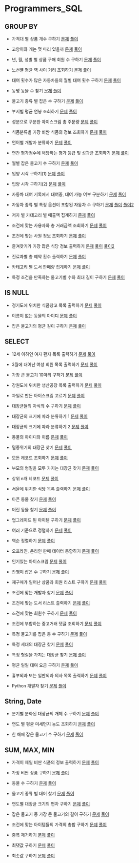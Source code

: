 # Programmers_SQL
## GROUP BY
- 가격대 별 상품 개수 구하기
[문제](https://school.programmers.co.kr/learn/courses/30/lessons/131530)
[풀이](https://github.com/Ju0s/Programmers_SQL/blob/main/%EA%B0%80%EA%B2%A9%EB%8C%80%20%EB%B3%84%20%EC%83%81%ED%92%88%20%EA%B0%9C%EC%88%98%20%EA%B5%AC%ED%95%98%EA%B8%B0.sql)

- 고양이와 개는 몇 마리 있을까
[문제](https://school.programmers.co.kr/learn/courses/30/lessons/59040)
[풀이](https://github.com/Ju0s/Programmers_SQL/blob/main/%EA%B3%A0%EC%96%91%EC%9D%B4%EC%99%80%20%EA%B0%9C%EB%8A%94%20%EB%AA%87%20%EB%A7%88%EB%A6%AC%20%EC%9E%88%EC%9D%84%EA%B9%8C.sql)

- 년, 월, 성별 별 상품 구매 회원 수 구하기
[문제](https://school.programmers.co.kr/learn/courses/30/lessons/131532)
[풀이](https://github.com/Ju0s/Programmers_SQL/blob/main/%EB%85%84%2C%20%EC%9B%94%2C%20%EC%84%B1%EB%B3%84%20%EB%B3%84%20%EC%83%81%ED%92%88%20%EA%B5%AC%EB%A7%A4%20%ED%9A%8C%EC%9B%90%20%EC%88%98%20%EA%B5%AC%ED%95%98%EA%B8%B0.sql)

- 노선별 평균 역 사이 거리 조회하기
[문제](https://school.programmers.co.kr/learn/courses/30/lessons/284531)
[풀이](https://github.com/Ju0s/Programmers_SQL/blob/main/%EB%85%B8%EC%84%A0%EB%B3%84%20%ED%8F%89%EA%B7%A0%20%EC%97%AD%20%EC%82%AC%EC%9D%B4%20%EA%B1%B0%EB%A6%AC%20%EC%A1%B0%ED%9A%8C%ED%95%98%EA%B8%B0.sql)

- 대여 횟수가 많은 자동차들의 월별 대여 횟수 구하기
[문제](https://school.programmers.co.kr/learn/courses/30/lessons/151139)
[풀이](https://github.com/Ju0s/Programmers_SQL/blob/main/%EB%8C%80%EC%97%AC%20%ED%9A%9F%EC%88%98%EA%B0%80%20%EB%A7%8E%EC%9D%80%20%EC%9E%90%EB%8F%99%EC%B0%A8%EB%93%A4%EC%9D%98%20%EC%9B%94%EB%B3%84%20%EB%8C%80%EC%97%AC%20%ED%9A%9F%EC%88%98%20%EA%B5%AC%ED%95%98%EA%B8%B0.sql)

- 동명 동물 수 찾기
[문제](https://school.programmers.co.kr/learn/courses/30/lessons/59041)
[풀이](https://github.com/Ju0s/Programmers_SQL/blob/main/%EB%8F%99%EB%AA%85%20%EB%8F%99%EB%AC%BC%20%EC%88%98%20%EC%B0%BE%EA%B8%B0.sql)

- 물고기 종류 별 잡은 수 구하기
[문제](https://school.programmers.co.kr/learn/courses/30/lessons/293257)
[풀이](https://github.com/Ju0s/Programmers_SQL/blob/main/%EB%AC%BC%EA%B3%A0%EA%B8%B0%20%EC%A2%85%EB%A5%98%20%EB%B3%84%20%EC%9E%A1%EC%9D%80%20%EC%88%98%20%EA%B5%AC%ED%95%98%EA%B8%B0.sql)

- 부서별 평균 연봉 조회하기
[문제](https://school.programmers.co.kr/learn/courses/30/lessons/284529)
[풀이](https://github.com/Ju0s/Programmers_SQL/blob/main/%EB%B6%80%EC%84%9C%EB%B3%84%20%ED%8F%89%EA%B7%A0%20%EC%97%B0%EB%B4%89%20%EC%A1%B0%ED%9A%8C%ED%95%98%EA%B8%B0.sql)

- 성분으로 구분한 아이스크림 총 주문량
[문제](https://school.programmers.co.kr/learn/courses/30/lessons/133026)
[풀이](https://github.com/Ju0s/Programmers_SQL/blob/main/%EC%84%B1%EB%B6%84%EC%9C%BC%EB%A1%9C%20%EA%B5%AC%EB%B6%84%ED%95%9C%20%EC%95%84%EC%9D%B4%EC%8A%A4%ED%81%AC%EB%A6%BC%20%EC%B4%9D%20%EC%A3%BC%EB%AC%B8%EB%9F%89.sql)

- 식품분류별 가장 비싼 식품의 정보 조회하기
[문제](https://school.programmers.co.kr/learn/courses/30/lessons/131116)
[풀이](https://github.com/Ju0s/Programmers_SQL/blob/main/%EC%8B%9D%ED%92%88%EB%B6%84%EB%A5%98%EB%B3%84%20%EA%B0%80%EC%9E%A5%20%EB%B9%84%EC%8B%BC%20%EC%8B%9D%ED%92%88%EC%9D%98%20%EC%A0%95%EB%B3%B4%20%EC%A1%B0%ED%9A%8C%ED%95%98%EA%B8%B0.sql)

- 언어별 개발자 분류하기
[문제](https://school.programmers.co.kr/learn/courses/30/lessons/276036)
[풀이](https://github.com/Ju0s/Programmers_SQL/blob/main/%EC%96%B8%EC%96%B4%EB%B3%84%20%EA%B0%9C%EB%B0%9C%EC%9E%90%20%EB%B6%84%EB%A5%98%ED%95%98%EA%B8%B0.sql)

- 연간 평가점수에 해당하는 평가 등급 및 성과금 조회하기
[문제](https://school.programmers.co.kr/learn/courses/30/lessons/284528)
[풀이](https://github.com/Ju0s/Programmers_SQL/blob/main/%EC%97%B0%EA%B0%84%20%ED%8F%89%EA%B0%80%EC%A0%90%EC%88%98%EC%97%90%20%ED%95%B4%EB%8B%B9%ED%95%98%EB%8A%94%20%ED%8F%89%EA%B0%80%20%EB%93%B1%EA%B8%89%20%EB%B0%8F%20%EC%84%B1%EA%B3%BC%EA%B8%88%20%EC%A1%B0%ED%9A%8C%ED%95%98%EA%B8%B0.sql)

- 월별 잡은 물고기 수 구하기
[문제](https://school.programmers.co.kr/learn/courses/30/lessons/293260)
[풀이](https://github.com/Ju0s/Programmers_SQL/blob/main/%EC%9B%94%EB%B3%84%20%EC%9E%A1%EC%9D%80%20%EB%AC%BC%EA%B3%A0%EA%B8%B0%20%EC%88%98%20%EA%B5%AC%ED%95%98%EA%B8%B0.sql)

- 입양 시각 구하기(1)
[문제](https://school.programmers.co.kr/learn/courses/30/lessons/59412)
[풀이](https://github.com/Ju0s/Programmers_SQL/blob/main/%EC%9E%85%EC%96%91%20%EC%8B%9C%EA%B0%81%20%EA%B5%AC%ED%95%98%EA%B8%B0(1).sql)

- 입양 시각 구하기(2)
[문제](https://school.programmers.co.kr/learn/courses/30/lessons/59413)
[풀이](https://github.com/Ju0s/Programmers_SQL/blob/main/%EC%9E%85%EC%96%91%20%EC%8B%9C%EA%B0%81%20%EA%B5%AC%ED%95%98%EA%B8%B0(2).sql)

- 자동차 대여 기록에서 대여중, 대여 가능 여부 구분하기
[문제](https://school.programmers.co.kr/learn/courses/30/lessons/157340)
[풀이](https://github.com/Ju0s/Programmers_SQL/blob/main/%EC%9E%90%EB%8F%99%EC%B0%A8%20%EB%8C%80%EC%97%AC%20%EA%B8%B0%EB%A1%9D%EC%97%90%EC%84%9C%20%EB%8C%80%EC%97%AC%EC%A4%91%2C%20%EB%8C%80%EC%97%AC%20%EA%B0%80%EB%8A%A5%20%EC%97%AC%EB%B6%80%20%EA%B5%AC%EB%B6%84%ED%95%98%EA%B8%B0.sql)

- 자동차 종류 별 특정 옵션이 포함된 자동차 수 구하기
[문제](https://school.programmers.co.kr/learn/courses/30/lessons/151137)
[풀이](https://github.com/Ju0s/Programmers_SQL/blob/main/%EC%9E%90%EB%8F%99%EC%B0%A8%20%EC%A2%85%EB%A5%98%20%EB%B3%84%20%ED%8A%B9%EC%A0%95%20%EC%98%B5%EC%85%98%EC%9D%B4%20%ED%8F%AC%ED%95%A8%EB%90%9C%20%EC%9E%90%EB%8F%99%EC%B0%A8%20%EC%88%98%20%EA%B5%AC%ED%95%98%EA%B8%B0.sql)
[풀이2](https://github.com/Ju0s/Programmers_SQL/blob/main/%EC%9E%90%EB%8F%99%EC%B0%A8%20%EC%A2%85%EB%A5%98%20%EB%B3%84%20%ED%8A%B9%EC%A0%95%20%EC%98%B5%EC%85%98%EC%9D%B4%20%ED%8F%AC%ED%95%A8%EB%90%9C%20%EC%9E%90%EB%8F%99%EC%B0%A8%20%EC%88%98%20%EA%B5%AC%ED%95%98%EA%B8%B0(2).sql)

- 저자 별 카테고리 별 매출액 집계하기
[문제](https://school.programmers.co.kr/learn/courses/30/lessons/144856)
[풀이](https://github.com/Ju0s/Programmers_SQL/blob/main/%EC%A0%80%EC%9E%90%20%EB%B3%84%20%EC%B9%B4%ED%85%8C%EA%B3%A0%EB%A6%AC%20%EB%B3%84%20%EB%A7%A4%EC%B6%9C%EC%95%A1%20%EC%A7%91%EA%B3%84%ED%95%98%EA%B8%B0.sql)

- 조건에 맞는 사용자와 총 거래금액 조회하기
[문제](https://school.programmers.co.kr/learn/courses/30/lessons/164668)
[풀이](https://github.com/Ju0s/Programmers_SQL/blob/main/%EC%A1%B0%EA%B1%B4%EC%97%90%20%EB%A7%9E%EB%8A%94%20%EC%82%AC%EC%9A%A9%EC%9E%90%EC%99%80%20%EC%B4%9D%20%EA%B1%B0%EB%9E%98%EA%B8%88%EC%95%A1%20%EC%A1%B0%ED%9A%8C%ED%95%98%EA%B8%B0.sql)

- 조건에 맞는 사원 정보 조회하기
[문제](https://school.programmers.co.kr/learn/courses/30/lessons/284527)
[풀이](https://github.com/Ju0s/Programmers_SQL/blob/main/%EC%A1%B0%EA%B1%B4%EC%97%90%20%EB%A7%9E%EB%8A%94%20%EC%82%AC%EC%9B%90%20%EC%A0%95%EB%B3%B4%20%EC%A1%B0%ED%9A%8C%ED%95%98%EA%B8%B0.sql)

- 즐겨찾기가 가장 많은 식당 정보 출력하기
[문제](https://school.programmers.co.kr/learn/courses/30/lessons/131123)
[풀이](https://github.com/Ju0s/Programmers_SQL/blob/main/%EC%A6%90%EA%B2%A8%EC%B0%BE%EA%B8%B0%EA%B0%80%20%EA%B0%80%EC%9E%A5%20%EB%A7%8E%EC%9D%80%20%EC%8B%9D%EB%8B%B9%20%EC%A0%95%EB%B3%B4%20%EC%B6%9C%EB%A0%A5%ED%95%98%EA%B8%B0.sql)
[풀이2](https://github.com/Ju0s/Programmers_SQL/blob/main/%EC%A6%90%EA%B2%A8%EC%B0%BE%EA%B8%B0%EA%B0%80%20%EA%B0%80%EC%9E%A5%20%EB%A7%8E%EC%9D%80%20%EC%8B%9D%EB%8B%B9%20%EC%A0%95%EB%B3%B4%20%EC%B6%9C%EB%A0%A5%ED%95%98%EA%B8%B0(2).sql)

- 진료과별 총 예약 횟수 출력하기
[문제](https://school.programmers.co.kr/learn/courses/30/lessons/132202)
[풀이](https://github.com/Ju0s/Programmers_SQL/blob/main/%EC%A7%84%EB%A3%8C%EA%B3%BC%EB%B3%84%20%EC%B4%9D%20%EC%98%88%EC%95%BD%20%ED%9A%9F%EC%88%98%20%EC%B6%9C%EB%A0%A5%ED%95%98%EA%B8%B0.sql)

- 카테고리 별 도서 판매량 집계하기
[문제](https://school.programmers.co.kr/learn/courses/30/lessons/144855)
[풀이](https://github.com/Ju0s/Programmers_SQL/blob/main/%EC%B9%B4%ED%85%8C%EA%B3%A0%EB%A6%AC%20%EB%B3%84%20%EB%8F%84%EC%84%9C%20%ED%8C%90%EB%A7%A4%EB%9F%89%20%EC%A7%91%EA%B3%84%ED%95%98%EA%B8%B0.sql)

- 특정 조건을 만족하는 물고기별 수와 최대 길이 구하기
[문제](https://school.programmers.co.kr/learn/courses/30/lessons/298519)
[풀이](https://github.com/Ju0s/Programmers_SQL/blob/main/%ED%8A%B9%EC%A0%95%20%EC%A1%B0%EA%B1%B4%EC%9D%84%20%EB%A7%8C%EC%A1%B1%ED%95%98%EB%8A%94%20%EB%AC%BC%EA%B3%A0%EA%B8%B0%EB%B3%84%20%EC%88%98%EC%99%80%20%EC%B5%9C%EB%8C%80%20%EA%B8%B8%EC%9D%B4%20%EA%B5%AC%ED%95%98%EA%B8%B0.sql)

## IS NULL
- 경기도에 위치한 식품창고 목록 출력하기
[문제](https://school.programmers.co.kr/learn/courses/30/lessons/131114)
[풀이](https://github.com/Ju0s/Programmers_SQL/blob/main/%EA%B2%BD%EA%B8%B0%EB%8F%84%EC%97%90%20%EC%9C%84%EC%B9%98%ED%95%9C%20%EC%8B%9D%ED%92%88%EC%B0%BD%EA%B3%A0%20%EB%AA%A9%EB%A1%9D%20%EC%B6%9C%EB%A0%A5%ED%95%98%EA%B8%B0.sql)

- 이름이 없는 동물의 아이디
[문제](https://school.programmers.co.kr/learn/courses/30/lessons/59039)
[풀이](https://github.com/Ju0s/Programmers_SQL/blob/main/%EC%9D%B4%EB%A6%84%EC%9D%B4%20%EC%97%86%EB%8A%94%20%EB%8F%99%EB%AC%BC%EC%9D%98%20%EC%95%84%EC%9D%B4%EB%94%94.sql)

- 잡은 물고기의 평균 길이 구하기
[문제](https://school.programmers.co.kr/learn/courses/30/lessons/293259)
[풀이](https://github.com/Ju0s/Programmers_SQL/blob/main/%EC%9E%A1%EC%9D%80%20%EB%AC%BC%EA%B3%A0%EA%B8%B0%EC%9D%98%20%ED%8F%89%EA%B7%A0%20%EA%B8%B8%EC%9D%B4%20%EA%B5%AC%ED%95%98%EA%B8%B0.sql)

## SELECT
- 12세 이하인 여자 환자 목록 출력하기
[문제](https://school.programmers.co.kr/learn/courses/30/lessons/132201)
[풀이](https://github.com/Ju0s/Programmers_SQL/blob/main/12%EC%84%B8%20%EC%9D%B4%ED%95%98%EC%9D%B8%20%EC%97%AC%EC%9E%90%20%ED%99%98%EC%9E%90%20%EB%AA%A9%EB%A1%9D%20%EC%B6%9C%EB%A0%A5%ED%95%98%EA%B8%B0.sql)

- 3월에 태어난 여성 회원 목록 출력하기
[문제](https://school.programmers.co.kr/learn/courses/30/lessons/131120)
[풀이](https://github.com/Ju0s/Programmers_SQL/blob/main/3%EC%9B%94%EC%97%90%20%ED%83%9C%EC%96%B4%EB%82%9C%20%EC%97%AC%EC%84%B1%20%ED%9A%8C%EC%9B%90%20%EB%AA%A9%EB%A1%9D%20%EC%B6%9C%EB%A0%A5%ED%95%98%EA%B8%B0.sql)

- 가장 큰 물고기 10마리 구하기
[문제](https://school.programmers.co.kr/learn/courses/30/lessons/298517)
[풀이](https://github.com/Ju0s/Programmers_SQL/blob/main/%EA%B0%80%EC%9E%A5%20%ED%81%B0%20%EB%AC%BC%EA%B3%A0%EA%B8%B0%2010%EB%A7%88%EB%A6%AC%20%EA%B5%AC%ED%95%98%EA%B8%B0.sql)

- 강원도에 위치한 생산공장 목록 출력하기
[문제](https://school.programmers.co.kr/learn/courses/30/lessons/131112)
[풀이](https://github.com/Ju0s/Programmers_SQL/blob/main/%EA%B0%95%EC%9B%90%EB%8F%84%EC%97%90%20%EC%9C%84%EC%B9%98%ED%95%9C%20%EC%83%9D%EC%82%B0%EA%B3%B5%EC%9E%A5%20%EB%AA%A9%EB%A1%9D%20%EC%B6%9C%EB%A0%A5%ED%95%98%EA%B8%B0.sql)

- 과일로 만든 아이스크림 고르기
[문제](https://school.programmers.co.kr/learn/courses/30/lessons/133025)
[풀이](https://github.com/Ju0s/Programmers_SQL/blob/main/%EA%B3%BC%EC%9D%BC%EB%A1%9C%20%EB%A7%8C%EB%93%A0%20%EC%95%84%EC%9D%B4%EC%8A%A4%ED%81%AC%EB%A6%BC%20%EA%B3%A0%EB%A5%B4%EA%B8%B0.sql)

- 대장균들의 자식의 수 구하기
[문제](https://school.programmers.co.kr/learn/courses/30/lessons/299305)
[풀이](https://github.com/Ju0s/Programmers_SQL/blob/main/%EB%8C%80%EC%9E%A5%EA%B7%A0%EB%93%A4%EC%9D%98%20%EC%9E%90%EC%8B%9D%EC%9D%98%20%EC%88%98%20%EA%B5%AC%ED%95%98%EA%B8%B0.sql)

- 대장균의 크기에 따라 분류하기 1
[문제](https://school.programmers.co.kr/learn/courses/30/lessons/299307)
[풀이](https://github.com/Ju0s/Programmers_SQL/blob/main/%EB%8C%80%EC%9E%A5%EA%B7%A0%EC%9D%98%20%ED%81%AC%EA%B8%B0%EC%97%90%20%EB%94%B0%EB%9D%BC%20%EB%B6%84%EB%A5%98%ED%95%98%EA%B8%B0%201.sql)

- 대장균의 크기에 따라 분류하기 2
[문제](https://school.programmers.co.kr/learn/courses/30/lessons/301649)
[풀이](https://github.com/Ju0s/Programmers_SQL/blob/main/%EB%8C%80%EC%9E%A5%EA%B7%A0%EC%9D%98%20%ED%81%AC%EA%B8%B0%EC%97%90%20%EB%94%B0%EB%9D%BC%20%EB%B6%84%EB%A5%98%ED%95%98%EA%B8%B0%202.sql)

- 동물의 아이디와 이름
[문제](https://school.programmers.co.kr/learn/courses/30/lessons/59403)
[풀이](https://github.com/Ju0s/Programmers_SQL/blob/main/%EB%8F%99%EB%AC%BC%EC%9D%98%20%EC%95%84%EC%9D%B4%EB%94%94%EC%99%80%20%EC%9D%B4%EB%A6%84.sql)

- 멸종위기의 대장균 찾기
[문제](https://school.programmers.co.kr/learn/courses/30/lessons/301651)
[풀이](https://github.com/Ju0s/Programmers_SQL/blob/main/%EB%A9%B8%EC%A2%85%EC%9C%84%EA%B8%B0%EC%9D%98%20%EB%8C%80%EC%9E%A5%EA%B7%A0%20%EC%B0%BE%EA%B8%B0.sql)

- 모든 레코드 조회하기
[문제](https://school.programmers.co.kr/learn/courses/30/lessons/59034)
[풀이](https://github.com/Ju0s/Programmers_SQL/tree/main)

- 부모의 형질을 모두 가지는 대장균 찾기
[문제](https://school.programmers.co.kr/learn/courses/30/lessons/301647)
[풀이](https://github.com/Ju0s/Programmers_SQL/blob/main/%EB%B6%80%EB%AA%A8%EC%9D%98%20%ED%98%95%EC%A7%88%EC%9D%84%20%EB%AA%A8%EB%91%90%20%EA%B0%80%EC%A7%80%EB%8A%94%20%EB%8C%80%EC%9E%A5%EA%B7%A0%20%EC%B0%BE%EA%B8%B0.sql)

- 상위 n개 레코드
[문제](https://school.programmers.co.kr/learn/courses/30/lessons/59405)
[풀이](https://github.com/Ju0s/Programmers_SQL/blob/main/%EC%83%81%EC%9C%84%20n%EA%B0%9C%20%EB%A0%88%EC%BD%94%EB%93%9C.sql)

- 서울에 위치한 식당 목록 출력하기
[문제](https://school.programmers.co.kr/learn/courses/30/lessons/131118)
[풀이](https://github.com/Ju0s/Programmers_SQL/blob/main/%EC%84%9C%EC%9A%B8%EC%97%90%20%EC%9C%84%EC%B9%98%ED%95%9C%20%EC%8B%9D%EB%8B%B9%20%EB%AA%A9%EB%A1%9D%20%EC%B6%9C%EB%A0%A5%ED%95%98%EA%B8%B0.sql)

- 아픈 동물 찾기
[문제](https://school.programmers.co.kr/learn/courses/30/lessons/59036)
[풀이](https://github.com/Ju0s/Programmers_SQL/blob/main/%EC%95%84%ED%94%88%20%EB%8F%99%EB%AC%BC%20%EC%B0%BE%EA%B8%B0.sql)

- 어린 동물 찾기
[문제](https://school.programmers.co.kr/learn/courses/30/lessons/59037#fn1)
[풀이](https://github.com/Ju0s/Programmers_SQL/blob/main/%EC%96%B4%EB%A6%B0%20%EB%8F%99%EB%AC%BC%20%EC%B0%BE%EA%B8%B0.sql)

- 업그레이드 된 아이템 구하기
[문제](https://school.programmers.co.kr/learn/courses/30/lessons/273711)
[풀이](https://github.com/Ju0s/Programmers_SQL/blob/main/%EC%97%85%EA%B7%B8%EB%A0%88%EC%9D%B4%EB%93%9C%20%EB%90%9C%20%EC%95%84%EC%9D%B4%ED%85%9C%20%EA%B5%AC%ED%95%98%EA%B8%B0.sql)

- 여러 기준으로 정렬하기
[문제](https://school.programmers.co.kr/learn/courses/30/lessons/59404)
[풀이](https://github.com/Ju0s/Programmers_SQL/blob/main/%EC%97%AC%EB%9F%AC%20%EA%B8%B0%EC%A4%80%EC%9C%BC%EB%A1%9C%20%EC%A0%95%EB%A0%AC%ED%95%98%EA%B8%B0.sql)

- 역순 정렬하기
[문제](https://school.programmers.co.kr/learn/courses/30/lessons/59035)
[풀이](https://github.com/Ju0s/Programmers_SQL/blob/main/%EC%97%AD%EC%88%9C%20%EC%A0%95%EB%A0%AC%ED%95%98%EA%B8%B0.sql)

- 오프라인, 온라인 판매 데이터 통합하기
[문제](https://school.programmers.co.kr/learn/courses/30/lessons/131537)
[풀이](https://github.com/Ju0s/Programmers_SQL/blob/main/%EC%98%A4%ED%94%84%EB%9D%BC%EC%9D%B8%26%EC%98%A8%EB%9D%BC%EC%9D%B8%20%ED%8C%90%EB%A7%A4%20%EB%8D%B0%EC%9D%B4%ED%84%B0%20%ED%86%B5%ED%95%A9%ED%95%98%EA%B8%B0.sql)

- 인기있는 아이스크림
[문제](https://school.programmers.co.kr/learn/courses/30/lessons/133024)
[풀이](https://github.com/Ju0s/Programmers_SQL/blob/main/%EC%9D%B8%EA%B8%B0%EC%9E%88%EB%8A%94%20%EC%95%84%EC%9D%B4%EC%8A%A4%ED%81%AC%EB%A6%BC.sql)

- 잔챙이 잡은 수 구하기
[문제](https://school.programmers.co.kr/learn/courses/30/lessons/293258)
[풀이](https://github.com/Ju0s/Programmers_SQL/blob/main/%EC%9E%94%EC%B1%99%EC%9D%B4%20%EC%9E%A1%EC%9D%80%20%EC%88%98%20%EA%B5%AC%ED%95%98%EA%B8%B0.sql)

- 재구매가 일어난 상품과 회원 리스트 구하기
[문제](https://school.programmers.co.kr/learn/courses/30/lessons/131536)
[풀이](https://github.com/Ju0s/Programmers_SQL/blob/main/%EC%9E%AC%EA%B5%AC%EB%A7%A4%EA%B0%80%20%EC%9D%BC%EC%96%B4%EB%82%9C%20%EC%83%81%ED%92%88%EA%B3%BC%20%ED%9A%8C%EC%9B%90%20%EB%A6%AC%EC%8A%A4%ED%8A%B8%20%EA%B5%AC%ED%95%98%EA%B8%B0.sql)

- 조건에 맞는 개발자 찾기
[문제](https://school.programmers.co.kr/learn/courses/30/lessons/276034)
[풀이](https://github.com/Ju0s/Programmers_SQL/blob/main/%EC%A1%B0%EA%B1%B4%EC%97%90%20%EB%A7%9E%EB%8A%94%20%EA%B0%9C%EB%B0%9C%EC%9E%90%20%EC%B0%BE%EA%B8%B0.sql)

- 조건에 맞는 도서 리스트 출력하기
[문제](https://school.programmers.co.kr/learn/courses/30/lessons/144853)
[풀이](https://github.com/Ju0s/Programmers_SQL/blob/main/%EC%A1%B0%EA%B1%B4%EC%97%90%20%EB%A7%9E%EB%8A%94%20%EB%8F%84%EC%84%9C%20%EB%A6%AC%EC%8A%A4%ED%8A%B8%20%EC%B6%9C%EB%A0%A5%ED%95%98%EA%B8%B0.sql)

- 조건에 맞는 회원수 구하기
[문제](https://school.programmers.co.kr/learn/courses/30/lessons/131535)
[풀이](https://github.com/Ju0s/Programmers_SQL/blob/main/%EC%A1%B0%EA%B1%B4%EC%97%90%20%EB%A7%9E%EB%8A%94%20%ED%9A%8C%EC%9B%90%EC%88%98%20%EA%B5%AC%ED%95%98%EA%B8%B0.sql)

- 조건에 부합하는 중고거래 댓글 조회하기
[문제](https://school.programmers.co.kr/learn/courses/30/lessons/164673)
[풀이](https://github.com/Ju0s/Programmers_SQL/blob/main/%EC%A1%B0%EA%B1%B4%EC%97%90%20%EB%B6%80%ED%95%A9%ED%95%98%EB%8A%94%20%EC%A4%91%EA%B3%A0%EA%B1%B0%EB%9E%98%20%EB%8C%93%EA%B8%80%20%EC%A1%B0%ED%9A%8C%ED%95%98%EA%B8%B0.sql)

- 특정 물고기를 잡은 총 수 구하기
[문제](https://school.programmers.co.kr/learn/courses/30/lessons/298518)
[풀이](https://github.com/Ju0s/Programmers_SQL/blob/main/%ED%8A%B9%EC%A0%95%20%EB%AC%BC%EA%B3%A0%EA%B8%B0%EB%A5%BC%20%EC%9E%A1%EC%9D%80%20%EC%B4%9D%20%EC%88%98%20%EA%B5%AC%ED%95%98%EA%B8%B0.sql)

- 특정 세대의 대장균 찾기
[문제](https://school.programmers.co.kr/learn/courses/30/lessons/301650)
[풀이](https://github.com/Ju0s/Programmers_SQL/blob/main/%ED%8A%B9%EC%A0%95%20%EC%84%B8%EB%8C%80%EC%9D%98%20%EB%8C%80%EC%9E%A5%EA%B7%A0%20%EC%B0%BE%EA%B8%B0.sql)

- 특정 형질을 가지는 대장균 찾기
[문제](https://school.programmers.co.kr/learn/courses/30/lessons/301646)
[풀이](https://github.com/Ju0s/Programmers_SQL/blob/main/%ED%8A%B9%EC%A0%95%20%ED%98%95%EC%A7%88%EC%9D%84%20%EA%B0%80%EC%A7%80%EB%8A%94%20%EB%8C%80%EC%9E%A5%EA%B7%A0%20%EC%B0%BE%EA%B8%B0.sql)

- 평균 일일 대여 요금 구하기
[문제](https://school.programmers.co.kr/learn/courses/30/lessons/151136)
[풀이](https://github.com/Ju0s/Programmers_SQL/blob/main/%ED%8F%89%EA%B7%A0%20%EC%9D%BC%EC%9D%BC%20%EB%8C%80%EC%97%AC%20%EC%9A%94%EA%B8%88%20%EA%B5%AC%ED%95%98%EA%B8%B0.sql)

- 흉부외과 또는 일반외과 의사 목록 출력하기
[문제](https://school.programmers.co.kr/learn/courses/30/lessons/132203)
[풀이](https://github.com/Ju0s/Programmers_SQL/blob/main/%ED%9D%89%EB%B6%80%EC%99%B8%EA%B3%BC%20%EB%98%90%EB%8A%94%20%EC%9D%BC%EB%B0%98%EC%99%B8%EA%B3%BC%20%EC%9D%98%EC%82%AC%20%EB%AA%A9%EB%A1%9D%20%EC%B6%9C%EB%A0%A5%ED%95%98%EA%B8%B0.sql)

- Python 개발자 찾기
[문제](https://school.programmers.co.kr/learn/courses/30/lessons/276013)
[풀이](https://github.com/Ju0s/Programmers_SQL/blob/main/Python%20%EA%B0%9C%EB%B0%9C%EC%9E%90%20%EC%B0%BE%EA%B8%B0.sql)

## String, Date
- 분기별 분화된 대장균의 개체 수 구하기
[문제](https://school.programmers.co.kr/learn/courses/30/lessons/299308)
[풀이](https://github.com/Ju0s/Programmers_SQL/blob/main/%EB%B6%84%EA%B8%B0%EB%B3%84%20%EB%B6%84%ED%99%94%EB%90%9C%20%EB%8C%80%EC%9E%A5%EA%B7%A0%EC%9D%98%20%EA%B0%9C%EC%B2%B4%20%EC%88%98%20%EA%B5%AC%ED%95%98%EA%B8%B0.sql)

- 연도 별 평균 미세먼지 농도 조회하기
[문제](https://school.programmers.co.kr/learn/courses/30/lessons/284530)
[풀이](https://github.com/Ju0s/Programmers_SQL/blob/main/%EC%97%B0%EB%8F%84%20%EB%B3%84%20%ED%8F%89%EA%B7%A0%20%EB%AF%B8%EC%84%B8%EB%A8%BC%EC%A7%80%20%EB%86%8D%EB%8F%84%20%EC%A1%B0%ED%9A%8C%ED%95%98%EA%B8%B0.sql)

- 한 해에 잡은 물고기 수 구하기
[문제](https://school.programmers.co.kr/learn/courses/30/lessons/298516)
[풀이](https://github.com/Ju0s/Programmers_SQL/blob/main/%ED%95%9C%20%ED%95%B4%EC%97%90%20%EC%9E%A1%EC%9D%80%20%EB%AC%BC%EA%B3%A0%EA%B8%B0%20%EC%88%98%20%EA%B5%AC%ED%95%98%EA%B8%B0.sql)

## SUM, MAX, MIN
- 가격이 제일 비싼 식품의 정보 출력하기
[문제](https://school.programmers.co.kr/learn/courses/30/lessons/131115)
[풀이](https://github.com/Ju0s/Programmers_SQL/blob/main/%EA%B0%80%EA%B2%A9%EC%9D%B4%20%EC%A0%9C%EC%9D%BC%20%EB%B9%84%EC%8B%BC%20%EC%8B%9D%ED%92%88%EC%9D%98%20%EC%A0%95%EB%B3%B4%20%EC%B6%9C%EB%A0%A5%ED%95%98%EA%B8%B0.sql)

- 가장 비싼 상품 구하기
[문제](https://school.programmers.co.kr/learn/courses/30/lessons/131697)
[풀이](https://github.com/Ju0s/Programmers_SQL/blob/main/%EA%B0%80%EC%9E%A5%20%EB%B9%84%EC%8B%BC%20%EC%83%81%ED%92%88%20%EA%B5%AC%ED%95%98%EA%B8%B0.sql)

- 동물 수 구하기
[문제](https://school.programmers.co.kr/learn/courses/30/lessons/59406)
[풀이](https://github.com/Ju0s/Programmers_SQL/blob/main/%EB%8F%99%EB%AC%BC%20%EC%88%98%20%EA%B5%AC%ED%95%98%EA%B8%B0.sql)

- 물고기 종류 별 대어 찾기
[문제](https://school.programmers.co.kr/learn/courses/30/lessons/293261)
[풀이](https://github.com/Ju0s/Programmers_SQL/blob/main/%EB%AC%BC%EA%B3%A0%EA%B8%B0%20%EC%A2%85%EB%A5%98%20%EB%B3%84%20%EB%8C%80%EC%96%B4%20%EC%B0%BE%EA%B8%B0.sql)

- 연도별 대장균 크기의 편차 구하기
[문제](https://school.programmers.co.kr/learn/courses/30/lessons/299310)
[풀이](https://github.com/Ju0s/Programmers_SQL/blob/main/%EC%97%B0%EB%8F%84%EB%B3%84%20%EB%8C%80%EC%9E%A5%EA%B7%A0%20%ED%81%AC%EA%B8%B0%EC%9D%98%20%ED%8E%B8%EC%B0%A8%20%EA%B5%AC%ED%95%98%EA%B8%B0.sql)

- 잡은 물고기 중 가장 큰 물고기의 길이 구하기
[문제](https://school.programmers.co.kr/learn/courses/30/lessons/298515)
[풀이](https://github.com/Ju0s/Programmers_SQL/blob/main/%EC%9E%A1%EC%9D%80%20%EB%AC%BC%EA%B3%A0%EA%B8%B0%20%EC%A4%91%20%EA%B0%80%EC%9E%A5%20%ED%81%B0%20%EB%AC%BC%EA%B3%A0%EA%B8%B0%EC%9D%98%20%EA%B8%B8%EC%9D%B4%20%EA%B5%AC%ED%95%98%EA%B8%B0.sql)

- 조건에 맞는 아이템들의 가격의 총합 구하기
[문제](https://school.programmers.co.kr/learn/courses/30/lessons/273709)
[풀이](https://github.com/Ju0s/Programmers_SQL/blob/main/%EC%A1%B0%EA%B1%B4%EC%97%90%20%EB%A7%9E%EB%8A%94%20%EC%95%84%EC%9D%B4%ED%85%9C%EB%93%A4%EC%9D%98%20%EA%B0%80%EA%B2%A9%EC%9D%98%20%EC%B4%9D%ED%95%A9%20%EA%B5%AC%ED%95%98%EA%B8%B0.sql)

- 중복 제거하기
[문제](https://school.programmers.co.kr/learn/courses/30/lessons/59408)
[풀이](https://github.com/Ju0s/Programmers_SQL/blob/main/%EC%A4%91%EB%B3%B5%20%EC%A0%9C%EA%B1%B0%ED%95%98%EA%B8%B0.sql)

- 최댓값 구하기
[문제](https://school.programmers.co.kr/learn/courses/30/lessons/59415)
[풀이](https://github.com/Ju0s/Programmers_SQL/blob/main/%EC%B5%9C%EB%8C%93%EA%B0%92%20%EA%B5%AC%ED%95%98%EA%B8%B0.sql)

- 최솟값 구하기
[문제](https://school.programmers.co.kr/learn/courses/30/lessons/59038)
[풀이](https://github.com/Ju0s/Programmers_SQL/blob/main/%EC%B5%9C%EC%86%9F%EA%B0%92%20%EA%B5%AC%ED%95%98%EA%B8%B0.sql)
